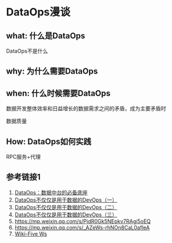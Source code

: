 # DataOps漫谈

## what: 什么是DataOps

DataOps不是什么





## why: 为什么需要DataOps





## when: 什么时候需要DataOps

数据开发整体效率和日益增长的数据需求之间的矛盾，成为主要矛盾时

数据质量





## How: DataOps如何实践

RPC服务+代理















## 参考链接1

1. [DataOps：数据中台的必备底座](https://mp.weixin.qq.com/s/Rbv8TX9dHgPu0x4d-jwdWQ)
2. [DataOps不仅仅是用于数据的DevOps（一）](http://mp.weixin.qq.com/s?__biz=MzAwNjEzMTgxOA==&mid=2649726887&idx=1&sn=476a8f78faf83a971cb3740297279fe4&chksm=830926a2b47eafb436e2f1ec522b202446b42088917b6235446fff933acad46f4e9fb8614cee&scene=21#wechat_redirect)
3. [DataOps不仅仅是用于数据的DevOps（二）](http://mp.weixin.qq.com/s?__biz=MzAwNjEzMTgxOA==&mid=2649726891&idx=1&sn=04af276c8f68e7df03baf86dd0e10092&chksm=830926aeb47eafb8bb5350d57fac116176222dedbc96422f52a34193ff3e89b8a8b36f3c97cf&scene=21#wechat_redirect)
4. [DataOps不仅仅是用于数据的DevOps（三）](https://mp.weixin.qq.com/s?__biz=MzAwNjEzMTgxOA==&mid=2649726895&idx=1&sn=b70b75b907b783ed7b91d8c4d0db073e&chksm=830926aab47eafbcecb3dfccb8c4a26534cb7cf2dbfa23ec604a110adb10e38d695d9951a1d0&cur_album_id=2126605907689078792&scene=189#wechat_redirect)
5. https://mp.weixin.qq.com/s/PjdR0Gk5NEpkv7RAgi5oEQ
6. https://mp.weixin.qq.com/s/_AZeWs-rhNOn8CaL0afleA
7. [Wiki-Five Ws](https://en.wikipedia.org/wiki/Five_Ws)